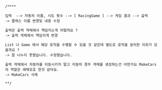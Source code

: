 	/****

	입력  --> 자동차 이름, 시도 횟수 --> [ RacingGame ] --> 게임 결과 --> 출력 
	-> 클래스 이름 변경및 내용 수정
	
	출력은 출력 객체에서 책임지는게 어떨까요 ?
	-> 출력 객체에서 책임지게 변경
	
	List 나 Game 에서 해당 로직을 수행할 수 있을 것 같은데 별도로 로직을 분리한 이유가 있을까요 ?
	-> 잘 나누지 못했습니다. 수정했습니다.
	
	출력 객체에서 자동차를 이동시키지 말고 자동차 경주 객체를 생성하는건 어떤가요 MakeCars 의 역할은 애매모호 한것 같아요.
	-> MakeCars 삭제

	**/
